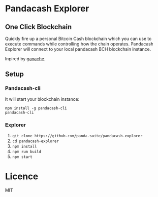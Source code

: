 # Pandacash Explorer

## One Click Blockchain
Quickly fire up a personal Bitcoin Cash blockchain which you can use to execute commands while controlling how the chain operates.
Pandacash Explorer will connect to your local pandacash BCH blockchain instance.

Inpired by [ganache](http://truffleframework.com/ganache/).

## Setup
### Pandacash-cli
It will start your blockchain instance:
```
npm install -g pandacash-cli
pandacash-cli
```

### Explorer
1. `git clone https://github.com/panda-suite/pandacash-explorer`
2. `cd pandacash-explorer`
3. `npm install`
4. `npm run build`
5. `npm start`

# Licence
MIT
